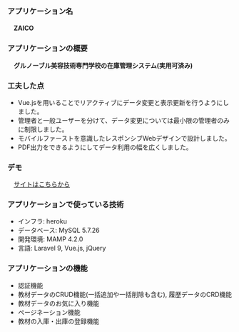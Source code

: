 ### アプリケーション名
　**ZAICO**
 
### アプリケーションの概要
　**グルノーブル美容技術専門学校の在庫管理システム(実用可済み)**   
 
### 工夫した点
- Vue.jsを用いることでリアクティブにデータ変更と表示更新を行うようにしました。
- 管理者と一般ユーザーを分けて、データ変更については最小限の管理者のみに制限しました。
- モバイルファーストを意識したレスポンシブWebデザインで設計しました。
- PDF出力をできるようにしてデータ利用の幅を広くしました。

### デモ
　[サイトはこちらから](https://grenoble-zaico.herokuapp.com/login)
 
### アプリケーションで使っている技術
- インフラ: heroku 
- データベース: MySQL  5.7.26
- 開発環境: MAMP 4.2.0
- 言語: Laravel 9, Vue.js, jQuery

### アプリケーションの機能
- 認証機能
- 教材データのCRUD機能(一括追加や一括削除も含む), 履歴データのCRD機能
- 教材データのお気に入り機能
- ページネーション機能
- 教材の入庫・出庫の登録機能
